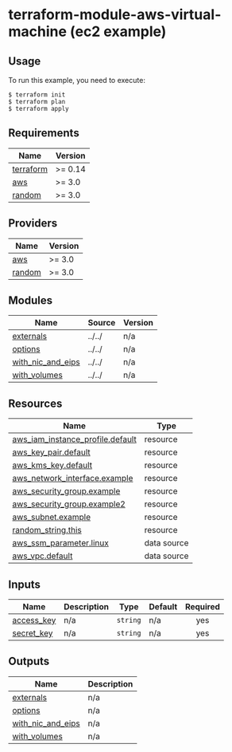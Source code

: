 # terraform-module-aws-virtual-machine (ec2 example)

## Usage

To run this example, you need to execute:

```
$ terraform init
$ terraform plan
$ terraform apply
```


<!-- BEGINNING OF PRE-COMMIT-TERRAFORM DOCS HOOK -->
## Requirements

| Name | Version |
|------|---------|
| <a name="requirement_terraform"></a> [terraform](#requirement\_terraform) | >= 0.14 |
| <a name="requirement_aws"></a> [aws](#requirement\_aws) | >= 3.0 |
| <a name="requirement_random"></a> [random](#requirement\_random) | >= 3.0 |

## Providers

| Name | Version |
|------|---------|
| <a name="provider_aws"></a> [aws](#provider\_aws) | >= 3.0 |
| <a name="provider_random"></a> [random](#provider\_random) | >= 3.0 |

## Modules

| Name | Source | Version |
|------|--------|---------|
| <a name="module_externals"></a> [externals](#module\_externals) | ../../ | n/a |
| <a name="module_options"></a> [options](#module\_options) | ../../ | n/a |
| <a name="module_with_nic_and_eips"></a> [with\_nic\_and\_eips](#module\_with\_nic\_and\_eips) | ../../ | n/a |
| <a name="module_with_volumes"></a> [with\_volumes](#module\_with\_volumes) | ../../ | n/a |

## Resources

| Name | Type |
|------|------|
| [aws_iam_instance_profile.default](https://registry.terraform.io/providers/hashicorp/aws/latest/docs/resources/iam_instance_profile) | resource |
| [aws_key_pair.default](https://registry.terraform.io/providers/hashicorp/aws/latest/docs/resources/key_pair) | resource |
| [aws_kms_key.default](https://registry.terraform.io/providers/hashicorp/aws/latest/docs/resources/kms_key) | resource |
| [aws_network_interface.example](https://registry.terraform.io/providers/hashicorp/aws/latest/docs/resources/network_interface) | resource |
| [aws_security_group.example](https://registry.terraform.io/providers/hashicorp/aws/latest/docs/resources/security_group) | resource |
| [aws_security_group.example2](https://registry.terraform.io/providers/hashicorp/aws/latest/docs/resources/security_group) | resource |
| [aws_subnet.example](https://registry.terraform.io/providers/hashicorp/aws/latest/docs/resources/subnet) | resource |
| [random_string.this](https://registry.terraform.io/providers/hashicorp/random/latest/docs/resources/string) | resource |
| [aws_ssm_parameter.linux](https://registry.terraform.io/providers/hashicorp/aws/latest/docs/data-sources/ssm_parameter) | data source |
| [aws_vpc.default](https://registry.terraform.io/providers/hashicorp/aws/latest/docs/data-sources/vpc) | data source |

## Inputs

| Name | Description | Type | Default | Required |
|------|-------------|------|---------|:--------:|
| <a name="input_access_key"></a> [access\_key](#input\_access\_key) | n/a | `string` | n/a | yes |
| <a name="input_secret_key"></a> [secret\_key](#input\_secret\_key) | n/a | `string` | n/a | yes |

## Outputs

| Name | Description |
|------|-------------|
| <a name="output_externals"></a> [externals](#output\_externals) | n/a |
| <a name="output_options"></a> [options](#output\_options) | n/a |
| <a name="output_with_nic_and_eips"></a> [with\_nic\_and\_eips](#output\_with\_nic\_and\_eips) | n/a |
| <a name="output_with_volumes"></a> [with\_volumes](#output\_with\_volumes) | n/a |
<!-- END OF PRE-COMMIT-TERRAFORM DOCS HOOK -->

